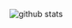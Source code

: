 ![github stats](https://github-readme-stats.vercel.app/api?username=dchicasduena&show_icons=true&theme=chartreuse-dark)
